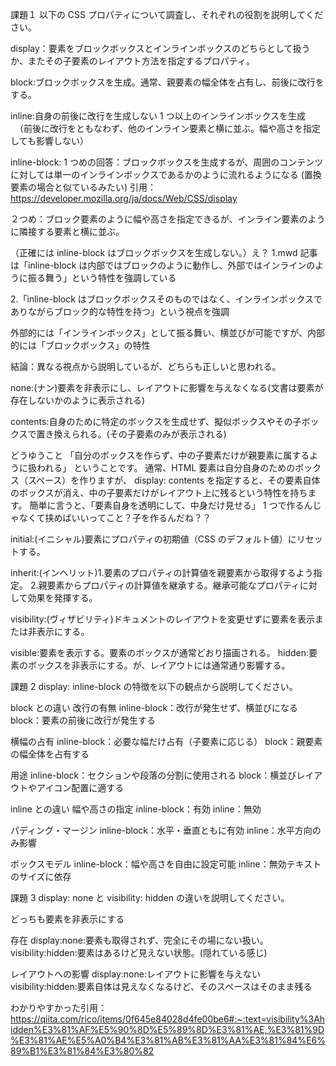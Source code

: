 課題１
以下の CSS プロパティについて調査し、それぞれの役割を説明してください。

display：要素をブロックボックスとインラインボックスのどちらとして扱うか、またその子要素のレイアウト方法を指定するプロパティ。

block:ブロックボックスを生成。通常、親要素の幅全体を占有し、前後に改行をする。

inline:自身の前後に改行を生成しない 1 つ以上のインラインボックスを生成
　（前後に改行をともなわず、他のインライン要素と横に並ぶ。幅や高さを指定しても影響しない）

inline-block:
1 つめの回答：ブロックボックスを生成するが、周囲のコンテンツに対しては単一のインラインボックスであるかのように流れるようになる (置換要素の場合と似ているみたい)
引用：https://developer.mozilla.org/ja/docs/Web/CSS/display

２つめ：ブロック要素のように幅や高さを指定できるが、インライン要素のように隣接する要素と横に並ぶ。

（正確には inline-block はブロックボックスを生成しない。）え？
1.mwd 記事は「inline-block は内部ではブロックのように動作し、外部ではインラインのように振る舞う」という特性を強調している

2.「inline-block はブロックボックスそのものではなく、インラインボックスでありながらブロック的な特性を持つ」という視点を強調

外部的には「インラインボックス」として振る舞い、横並びが可能ですが、内部的には「ブロックボックス」の特性

結論：異なる視点から説明しているが、どちらも正しいと思われる。

none:(ナン)要素を非表示にし、レイアウトに影響を与えなくなる(文書は要素が存在しないかのように表示される)

contents:自身のために特定のボックスを生成せず、擬似ボックスやその子ボックスで置き換えられる。(その子要素のみが表示される)

どうゆうこと
「自分のボックスを作らず、中の子要素だけが親要素に属するように扱われる」 ということです。
通常、HTML 要素は自分自身のためのボックス（スペース）を作りますが、
display: contents を指定すると、その要素自体のボックスが消え、中の子要素だけがレイアウト上に残るという特性を持ちます。
簡単に言うと、「要素自身を透明にして、中身だけ見せる」
1 つで作るんじゃなくて挟めばいいってこと？子を作るんだね？？

initial:(イニシャル)要素にプロパティの初期値（CSS のデフォルト値）にリセットする。

inherit:(インヘリット)1.要素のプロパティの計算値を親要素から取得するよう指定。 2.親要素からプロパティの計算値を継承する。継承可能なプロパティに対して効果を発揮する。

visibility:(ヴィザビリティ)ドキュメントのレイアウトを変更せずに要素を表示または非表示にする。

visible:要素を表示する。要素のボックスが通常どおり描画される。
hidden:要素のボックスを非表示にする。が、レイアウトには通常通り影響する。

課題 2
display: inline-block の特徴を以下の観点から説明してください。

block との違い
改行の有無
inline-block：改行が発生せず、横並びになる
block：要素の前後に改行が発生する

横幅の占有
inline-block：必要な幅だけ占有（子要素に応じる）
block：親要素の幅全体を占有する

用途
inline-block：セクションや段落の分割に使用される
block：横並びレイアウトやアイコン配置に適する

inline との違い
幅や高さの指定
inline-block：有効
inline：無効

パディング・マージン
inline-block：水平・垂直ともに有効
inline：水平方向のみ影響

ボックスモデル
inline-block：幅や高さを自由に設定可能
inline：無効テキストのサイズに依存

課題 3
display: none と visibility: hidden の違いを説明してください。

どっちも要素を非表示にする

存在
display:none:要素も取得されず、完全にその場にない扱い。
visibility:hidden:要素はあるけど見えない状態。(隠れている感じ)

レイアウトへの影響
display:none:レイアウトに影響を与えない
visibility:hidden:要素自体は見えなくなるけど、そのスペースはそのまま残る

わかりやすかった引用：https://qiita.com/rico/items/0f645e84028d4fe00be6#:~:text=visibility%3Ahidden%E3%81%AF%E5%90%8D%E5%89%8D%E3%81%AE,%E3%81%9D%E3%81%AE%E5%A0%B4%E3%81%AB%E3%81%AA%E3%81%84%E6%89%B1%E3%81%84%E3%80%82
